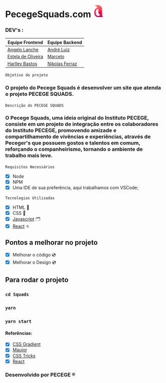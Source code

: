 # PecegeSquads.com <img src="./src/assets/img/LogoTopoPagina.png" width="40px" height="40px" />

### DEV's :

| Equipe Frontend                                    | Equipe Backend                                  |
| -------------------------------------------------- | ----------------------------------------------- |
| [Angelo Lanche](https://github.com/AngeloLanch)    | [André Luiz](https://github.com/andreluizcosta) |
| [Estela de Oliveira](https://github.com/ste2021)   | [Marcelo](https://github.com/Marcelo316)        |
| [Harlley Bastos](https://github.com/harlleybastos) | [Nikolas Ferraz](https://github.com/)           |

`Objetivo do projeto`

### O projeto do Pecege Squads é desenvolver um site que atenda o projeto PECEGE SQUADS.

`Descrição do PECEGE SQUADS`

### O Pecege Squads, uma ideia original do Instituto PECEGE, consiste em um projeto de integração entre os colaboradores do Instituto PECEGE, promovendo amizade e compartilhamento de vivências e experiências, através de Peceger's que possuem gostos e talentos em comum, reforçando o companheirismo, tornando o ambiente de trabalho mais leve.

`Requisitos Necessários`

- [x] Node
- [x] NPM
- [x] Uma IDE de sua preferência, aqui trabalhamos com VSCode;

`Tecnologias Utilizadas`

- [x] HTML 📗
- [x] CSS 📘
- [x] [Javascript](https://developer.mozilla.org/pt-BR/docs/Web/JavaScript/) 🗂
- [x] [React](https://pt-br.reactjs.org/) ⚛

## Pontos a melhorar no projeto

- [x] Melhorar o código 💿
- [x] Melhorar o Design 💿

## Para rodar o projeto

### `cd Squads`

### `yarn`

### `yarn start`

#### Referências:

- [x] [CSS Gradient](https://cssgradient.io/)
- [x] [Maujor](https://www.maujor.com/)
- [x] [CSS Tricks](https://css-tricks.com/almanac/)
- [x] [React](https://pt-br.reactjs.org/)

### Desenvolvido por PECEGE ®
